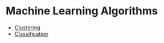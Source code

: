 # Machine Learning Algorithms

- [Clustering](clustering/README.md)
- [Classification](classification)
